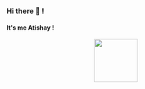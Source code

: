 ### Hi there 👋 ! 
#### It's me Atishay !

<div id="header" align="center">
  <img src="https://media.giphy.com/media/2UEMOVIDd0CPBveU3w/giphy.gif" width="100"/>
</div>

<!--
**atishayjain98/atishayjain98** is a ✨ _special_ ✨ repository because its `README.md` (this file) appears on your GitHub profile.

Here are some ideas to get you started:

- 🔭 I’m currently working on ...
- 🌱 I’m currently learning ...
- 👯 I’m looking to collaborate on ...
- 🤔 I’m looking for help with ...
- 💬 Ask me about ...
- 📫 How to reach me: ...
- 😄 Pronouns: ...
- ⚡ Fun fact: ...
-->
